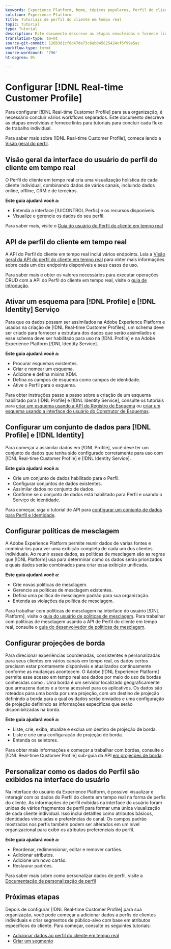 ```yaml
---
keywords: Experience Platform, home, tópicos populares, Perfil do cliente em tempo real, Serviço de identidade;
solution: Experience Platform
title: Tutoriais de perfil do cliente em tempo real
topic: tutorial
type: Tutorial
description: Este documento descreve as etapas envolvidas e fornece links para tutoriais para concluir cada fluxo de trabalho individual.
translation-type: tm+mt
source-git-commit: 126b3d1cf6d47da73c6ab045825424cf6f99e5ac
workflow-type: tm+mt
source-wordcount: '796'
ht-degree: 0%

---
```



# Configurar [!DNL Real-time Customer Profile]

Para configurar [!DNL Real-time Customer Profile] para sua organização, é necessário concluir vários workflows separados. Este documento descreve as etapas envolvidas e fornece links para tutoriais para concluir cada fluxo de trabalho individual.

Para saber mais sobre [!DNL Real-time Customer Profile], comece lendo a [Visão geral do perfil](../profile/home.md).

## Visão geral da interface do usuário do perfil do cliente em tempo real

O Perfil do cliente em tempo real cria uma visualização holística de cada cliente individual, combinando dados de vários canais, incluindo dados online, offline, CRM e de terceiros.

**Este guia ajudará você a:**
- Entenda a interface [!UICONTROL Perfis] e os recursos disponíveis.
- Visualize e gerencie os dados do seu perfil.

Para saber mais, visite o [Guia do usuário do Perfil do cliente em tempo real](../profile/ui/user-guide.md)

## API de perfil do cliente em tempo real

A API do Perfil do cliente em tempo real inclui vários endpoints. Leia a [Visão geral da API do perfil do cliente em tempo real](../profile/api/overview.md) para obter mais informações sobre cada um dos endpoints disponíveis e seus casos de uso.

Para saber mais e obter os valores necessários para executar operações CRUD com a API do Perfil do cliente em tempo real, visite o [guia de introdução](../profile/api/getting-started.md).

## Ativar um esquema para [!DNL Profile] e [!DNL Identity] Serviço

Para que os dados possam ser assimilados na Adobe Experience Platform e usados na criação de [!DNL Real-time Customer Profiles], um schema deve ser criado para fornecer a estrutura dos dados que serão assimilados e esse schema deve ser habilitado para uso na [!DNL Profile] e na Adobe Experience Platform [!DNL Identity Service].

**Este guia ajudará você a:**
- Procurar esquemas existentes.
- Criar e nomear um esquema.
- Adicione e defina mixins XDM.
- Defina os campos de esquema como campos de identidade.
- Ative o Perfil para o esquema.

Para obter instruções passo a passo sobre a criação de um esquema habilitado para [!DNL Profile] e [!DNL Identity Service], consulte os tutoriais para [criar um esquema usando a API do Registro de Esquema](../xdm/tutorials/create-schema-api.md) ou [criar um esquema usando a interface do usuário do Construtor de Esquemas](../xdm/tutorials/create-schema-ui.md).

## Configurar um conjunto de dados para [!DNL Profile] e [!DNL Identity]

Para começar a assimilar dados em [!DNL Profile], você deve ter um conjunto de dados que tenha sido configurado corretamente para uso com [!DNL Real-time Customer Profile] e [!DNL Identity Service].

**Este guia ajudará você a:**
- Crie um conjunto de dados habilitado para o Perfil.
- Configurar conjuntos de dados existentes.
- Assimilar dados no conjunto de dados.
- Confirme se o conjunto de dados está habilitado para Perfil e usando o Serviço de identidade.

Para começar, siga o tutorial de API para [configurar um conjunto de dados para Perfil e Identidade](../profile/tutorials/dataset-configuration.md).

## Configurar políticas de mesclagem

A Adobe Experience Platform permite reunir dados de várias fontes e combiná-los para ver uma exibição completa de cada um dos clientes individuais. Ao reunir esses dados, as políticas de mesclagem são as regras que [!DNL Platform] usa para determinar como os dados serão priorizados e quais dados serão combinados para criar essa exibição unificada.

**Este guia ajudará você a:**
- Crie novas políticas de mesclagem.
- Gerencie as políticas de mesclagem existentes.
- Defina uma política de mesclagem padrão para sua organização.
- Entenda as violações da política de mesclagem.

Para trabalhar com políticas de mesclagem na interface do usuário [!DNL Platform], visite o [guia do usuário de políticas de mesclagem](../profile/ui/merge-policies.md). Para trabalhar com políticas de mesclagem usando a API de Perfil do cliente em tempo real, consulte o [guia do desenvolvedor de políticas de mesclagem](../profile/api/merge-policies.md).

## Configurar projeções de borda

Para direcionar experiências coordenadas, consistentes e personalizadas para seus clientes em vários canais em tempo real, os dados certos precisam estar prontamente disponíveis e atualizados continuamente conforme as mudanças acontecem. O Adobe [!DNL Experience Platform] permite esse acesso em tempo real aos dados por meio do uso de bordas conhecidas como . Uma borda é um servidor localizado geograficamente que armazena dados e a torna acessível para os aplicativos. Os dados são roteados para uma borda por uma projeção, com um destino de projeção definindo a borda para a qual os dados serão enviados e uma configuração de projeção definindo as informações específicas que serão disponibilizadas na borda.

**Este guia ajudará você a:**
- Liste, crie, exiba, atualize e exclua um destino de projeção de borda.
- Liste e crie uma configuração de projeção de borda.
- Entenda os seletores.

Para obter mais informações e começar a trabalhar com bordas, consulte o [!DNL Real-time Customer Profile] sub-guia da API [em projeções de borda](../profile/api/edge-projections.md).

## Personalizar como os dados do Perfil são exibidos na interface do usuário

Na interface do usuário da Experience Platform, é possível visualizar e interagir com os dados do Perfil do cliente em tempo real na forma de perfis do cliente. As informações de perfil exibidas na interface do usuário foram unidas de vários fragmentos de perfil para formar uma única visualização de cada cliente individual. Isso inclui detalhes como atributos básicos, identidades vinculadas e preferências de canal. Os campos padrão mostrados nos perfis também podem ser alterados em um nível organizacional para exibir os atributos preferenciais do perfil.

**Este guia ajudará você a:**
- Reordenar, redimensionar, editar e remover cartões.
- Adicionar atributos.
- Adicione um novo cartão.
- Restaurar padrões.

Para saber mais sobre como personalizar dados de perfil, visite a [Documentação de personalização de perfil](../profile/ui/profile-customization.md)

## Próximas etapas

Depois de configurar [!DNL Real-time Customer Profile] para sua organização, você pode começar a adicionar dados a perfis de clientes individuais e criar segmentos de público-alvo com base em atributos específicos do cliente. Para começar, consulte os seguintes tutoriais:

- [Adicionar dados ao perfil do cliente em tempo real](../profile/tutorials/add-profile-data.md)
- [Criar um segmento](../segmentation/tutorials/create-a-segment.md)